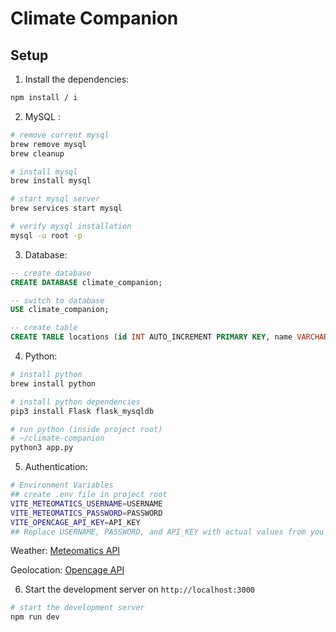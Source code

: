 # Climate Companion

## Setup
1. Install the dependencies:
```bash
npm install / i
```

2. MySQL :
```bash
# remove current mysql
brew remove mysql
brew cleanup

# install mysql
brew install mysql

# start mysql server
brew services start mysql

# verify mysql installation
mysql -u root -p
```

3. Database:
~~~~sql
-- create database
CREATE DATABASE climate_companion;

-- switch to database
USE climate_companion;

-- create table
CREATE TABLE locations (id INT AUTO_INCREMENT PRIMARY KEY, name VARCHAR(255) NOT NULL);
~~~~

4. Python:
```bash
# install python
brew install python

# install python dependencies
pip3 install Flask flask_mysqldb

# run python (inside project root)
# ~/climate-companion
python3 app.py
```

5. Authentication:
```bash
# Environment Variables
## create .env file in project root
VITE_METEOMATICS_USERNAME=USERNAME
VITE_METEOMATICS_PASSWORD=PASSWORD
VITE_OPENCAGE_API_KEY=API_KEY
## Replace USERNAME, PASSWORD, and API_KEY with actual values from you api accounts
```
Weather: [Meteomatics API](https://www.meteomatics.com/en/sign-up-weather-api-test-account/#contact)

Geolocation: [Opencage API](https://opencagedata.com/users/sign_up)


6. Start the development server on `http://localhost:3000`
```bash
# start the development server
npm run dev
```